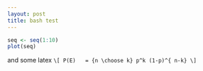 ```yaml
---
layout: post
title: bash test
---
```

```r
seq <- seq(1:10)
plot(seq)
```
and some latex
`\[
P(E)   = {n \choose k} p^k (1-p)^{ n-k}
\]`

